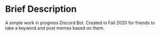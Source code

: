 <h1>Brief Description</h1>
<p>A simple work in progress Discord Bot. Created in Fall 2020 for friends to take a keyword and post memes based on them.</p>
